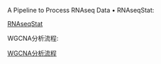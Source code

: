 A Pipeline to Process RNAseq Data • RNAseqStat: 

[RNAseqStat](https://xiayh17.top/RNAseqStat)

WGCNA分析流程: 

[WGCNA分析流程](https://xiayh17.top/wgcna-workflow)
